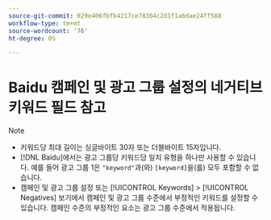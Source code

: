```yaml
---
source-git-commit: 029e406fbfb4217ce78364c2d1f1a6dae24ff588
workflow-type: tm+mt
source-wordcount: '76'
ht-degree: 0%

---
```

# Baidu 캠페인 및 광고 그룹 설정의 네거티브 키워드 필드 참고

>[!NOTE]
>
>* 키워드당 최대 길이는 싱글바이트 30자 또는 더블바이트 15자입니다.
>* [!DNL Baidu]에서는 광고 그룹당 키워드당 일치 유형을 하나만 사용할 수 있습니다. 예를 들어 광고 그룹 1은 `"keyword"`과(와) `[keyword]`을(를) 모두 포함할 수 없습니다.
>* 캠페인 및 광고 그룹 설정 또는 [!UICONTROL Keywords] > [!UICONTROL Negatives] 보기에서 캠페인 및 광고 그룹 수준에서 부정적인 키워드를 설정할 수 있습니다. 캠페인 수준의 부정적인 요소는 광고 그룹 수준에서 적용됩니다.
